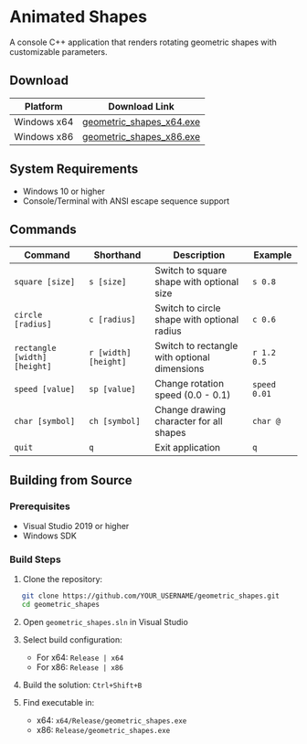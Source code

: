 # Animated Shapes

A console C++ application that renders rotating geometric shapes with customizable parameters.

## Download

| Platform | Download Link |
|----------|---------------|
| Windows x64 | [geometric_shapes_x64.exe](https://github.com/ShulhaOleh/geometric_shapes/releases/download/v1.0/geometric_shapes_x64.exe) |
| Windows x86 | [geometric_shapes_x86.exe](https://github.com/ShulhaOleh/geometric_shapes/releases/download/v1.0/geometric_shapes_x86.exe) |

## System Requirements

- Windows 10 or higher
- Console/Terminal with ANSI escape sequence support

## Commands

| Command | Shorthand | Description | Example |
|---------|-----------|-------------|---------|
| `square [size]` | `s [size]` | Switch to square shape with optional size | `s 0.8` |
| `circle [radius]` | `c [radius]` | Switch to circle shape with optional radius | `c 0.6` |
| `rectangle [width] [height]` | `r [width] [height]` | Switch to rectangle with optional dimensions | `r 1.2 0.5` |
| `speed [value]` | `sp [value]` | Change rotation speed (0.0 - 0.1) | `speed 0.01` |
| `char [symbol]` | `ch [symbol]` | Change drawing character for all shapes | `char @` |
| `quit` | `q` | Exit application | `q` |

## Building from Source

### Prerequisites

- Visual Studio 2019 or higher
- Windows SDK

### Build Steps

1. Clone the repository:
```bash
   git clone https://github.com/YOUR_USERNAME/geometric_shapes.git
   cd geometric_shapes
```

2. Open `geometric_shapes.sln` in Visual Studio

3. Select build configuration:
   - For x64: `Release | x64`
   - For x86: `Release | x86`

4. Build the solution: `Ctrl+Shift+B`

5. Find executable in:
   - x64: `x64/Release/geometric_shapes.exe`
   - x86: `Release/geometric_shapes.exe`
